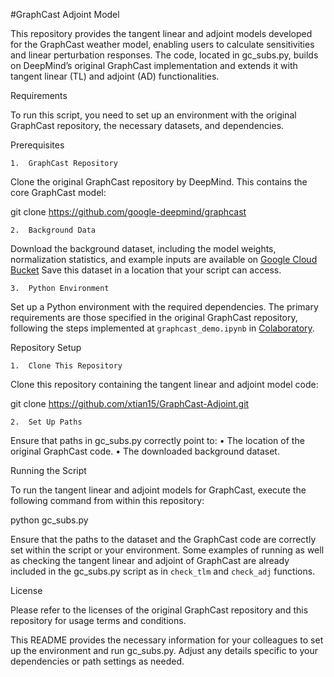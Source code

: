 #GraphCast Adjoint Model

This repository provides the tangent linear and adjoint models developed for the GraphCast weather model, enabling users to calculate sensitivities and linear perturbation responses. The code, located in gc_subs.py, builds on DeepMind’s original GraphCast implementation and extends it with tangent linear (TL) and adjoint (AD) functionalities.

Requirements

To run this script, you need to set up an environment with the original GraphCast repository, the necessary datasets, and dependencies.

Prerequisites

	1.	GraphCast Repository
Clone the original GraphCast repository by DeepMind. This contains the core GraphCast model:

git clone https://github.com/google-deepmind/graphcast


	2.	Background Data
Download the background dataset, including the model weights, normalization statistics, and example inputs are available on [Google Cloud Bucket](https://console.cloud.google.com/storage/browser/dm_graphcast)
Save this dataset in a location that your script can access.

	3.	Python Environment
Set up a Python environment with the required dependencies. The primary requirements are those specified in the original GraphCast repository, following the steps implemented at `graphcast_demo.ipynb` in [Colaboratory](https://colab.research.google.com/github/deepmind/graphcast/blob/master/graphcast_demo.ipynb).


Repository Setup

	1.	Clone This Repository
Clone this repository containing the tangent linear and adjoint model code:

git clone https://github.com/xtian15/GraphCast-Adjoint.git


	2.	Set Up Paths
Ensure that paths in gc_subs.py correctly point to:
	•	The location of the original GraphCast code.
	•	The downloaded background dataset.

Running the Script

To run the tangent linear and adjoint models for GraphCast, execute the following command from within this repository:

python gc_subs.py

Ensure that the paths to the dataset and the GraphCast code are correctly set within the script or your environment. Some examples of running as well as checking the tangent linear and adjoint of GraphCast are already included in the gc_subs.py script as in `check_tlm` and `check_adj` functions.

License

Please refer to the licenses of the original GraphCast repository and this repository for usage terms and conditions.

This README provides the necessary information for your colleagues to set up the environment and run gc_subs.py. Adjust any details specific to your dependencies or path settings as needed.
